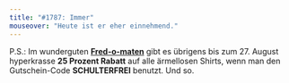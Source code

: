 ```yaml
---
title: "#1787: Immer"
mouseover: "Heute ist er eher einnehmend."
---
```


P.S.:
Im wunderguten <a href="http://fred-o-mat.spreadshirt.de/"><strong>Fred-o-maten</strong></a> gibt es übrigens bis zum 27. August hyperkrasse <strong>25 Prozent Rabatt</strong> auf alle ärmellosen Shirts, wenn man den Gutschein-Code <strong>SCHULTERFREI</strong> benutzt. 
Und so.

